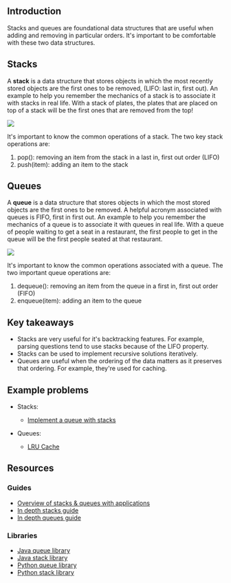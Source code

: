 ## Introduction

Stacks and queues are foundational data structures that are useful when adding and removing in particular orders. It's important to be comfortable with these two data structures.

## Stacks
A **stack** is a data structure that stores objects in which the most recently stored objects are the first ones to be removed, (LIFO: last in, first out). An example to help you remember the mechanics of a stack is to associate it with stacks in real life. With a stack of plates, the plates that are placed on top of a stack will be the first ones that are removed from the top!

![](https://i.imgur.com/qMSmxsa.png)

It's important to know the common operations of a stack. The two key stack operations are:
1) pop(): removing an item from the stack in a last in, first out order (LIFO)
2) push(item): adding an item to the stack


## Queues
A **queue** is a data structure that stores objects in which the most stored objects are the first ones to be removed. A helpful acronym associated with queues is FIFO, first in first out. An example to help you remember the mechanics of a queue is to associate it with queues in real life. With a queue of people waiting to get a seat in a restaurant, the first people to get in the queue will be the first people seated at that restaurant.

![](https://i.imgur.com/NKuZd0s.png)

It's important to know the common operations associated with a queue. The two important queue operations are:
1) dequeue(): removing an item from the queue in a first in, first out order (FIFO)
2) enqueue(item): adding an item to the queue

## Key takeaways
* Stacks are very useful for it's backtracking features. For example, parsing questions tend to use stacks because of the LIFO property.
* Stacks can be used to implement recursive solutions iteratively.
* Queues are useful when the ordering of the data matters as it preserves that ordering. For example, they're used for caching.

## Example problems
* Stacks: 
  * [Implement a queue with stacks](https://leetcode.com/problems/implement-queue-using-stacks/description/)

* Queues:
  * [LRU Cache](https://leetcode.com/problems/lru-cache/)

## Resources
### Guides
* [Overview of stacks & queues with applications](https://www.cs.cmu.edu/~adamchik/15-121/lectures/Stacks%20and%20Queues/Stacks%20and%20Queues.html)
* [In depth stacks guide](https://medium.com/basecs/stacks-and-overflows-dbcf7854dc67)
* [In depth queues guide](https://medium.com/basecs/to-queue-or-not-to-queue-2653bcde5b04)

### Libraries
* [Java queue library](https://docs.oracle.com/javase/7/docs/api/java/util/Queue.html)
* [Java stack library](
https://docs.oracle.com/javase/7/docs/api/java/util/Stack.html)
* [Python queue library](
https://docs.python.org/2/tutorial/datastructures.html#using-lists-as-queues)
* [Python stack library](https://docs.python.org/2/tutorial/datastructures.html#using-lists-as-stacks)

